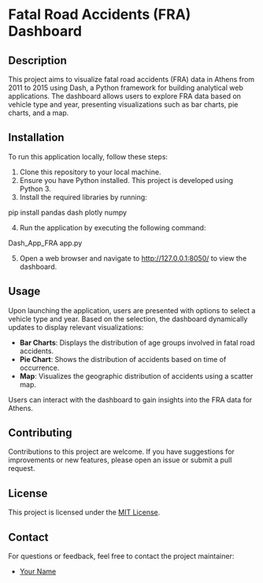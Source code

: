 # Fatal Road Accidents (FRA) Dashboard

## Description

This project aims to visualize fatal road accidents (FRA) data in Athens from 2011 to 2015 using Dash, a Python framework for building analytical web applications. The dashboard allows users to explore FRA data based on vehicle type and year, presenting visualizations such as bar charts, pie charts, and a map.

## Installation

To run this application locally, follow these steps:

1. Clone this repository to your local machine.
2. Ensure you have Python installed. This project is developed using Python 3.
3. Install the required libraries by running:

pip install pandas dash plotly numpy

4. Run the application by executing the following command:

Dash_App_FRA app.py

5. Open a web browser and navigate to http://127.0.0.1:8050/ to view the dashboard.

## Usage

Upon launching the application, users are presented with options to select a vehicle type and year. Based on the selection, the dashboard dynamically updates to display relevant visualizations:

- **Bar Charts**: Displays the distribution of age groups involved in fatal road accidents.
- **Pie Chart**: Shows the distribution of accidents based on time of occurrence.
- **Map**: Visualizes the geographic distribution of accidents using a scatter map.

Users can interact with the dashboard to gain insights into the FRA data for Athens.

## Contributing

Contributions to this project are welcome. If you have suggestions for improvements or new features, please open an issue or submit a pull request.

## License

This project is licensed under the [MIT License](LICENSE).

## Contact

For questions or feedback, feel free to contact the project maintainer:
- [Your Name](mailto:your.email@example.com)



